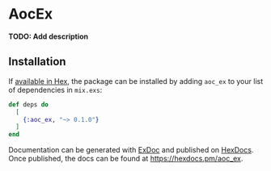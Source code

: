 # AocEx

**TODO: Add description**

## Installation

If [available in Hex](https://hex.pm/docs/publish), the package can be installed
by adding `aoc_ex` to your list of dependencies in `mix.exs`:

```elixir
def deps do
  [
    {:aoc_ex, "~> 0.1.0"}
  ]
end
```

Documentation can be generated with [ExDoc](https://github.com/elixir-lang/ex_doc)
and published on [HexDocs](https://hexdocs.pm). Once published, the docs can
be found at <https://hexdocs.pm/aoc_ex>.

